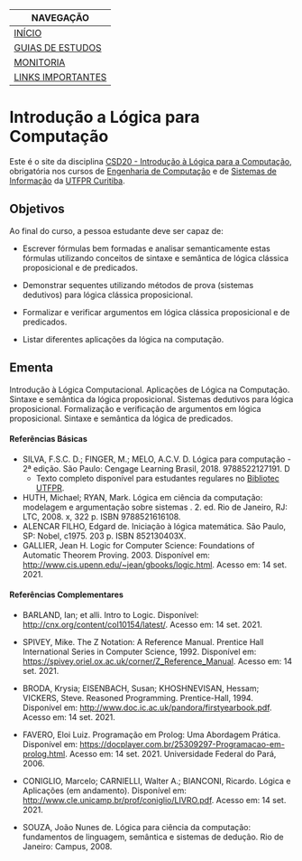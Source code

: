 |  NAVEGAÇÃO 	|
|---	        |
|  [INÍCIO]() 	        |
|  [GUIAS DE ESTUDOS](guia-de-estudos/) 	        |
|  [MONITORIA](monitoria/)	        |
|  [LINKS IMPORTANTES](links-importantes/) 	        |


# Introdução a Lógica para Computação 

Este é o site da disciplina [CSD20 - Introdução à Lógica para a Computação](https://logicaparacomputacao.github.io/), obrigatória nos cursos de [Engenharia de Computação](http://www.utfpr.edu.br/cursos/graduacao/bacharelado/engenharia-da-computacao) e de [Sistemas de Informação](https://portal.utfpr.edu.br/cursos/graduacao/bacharelado/sistemas-de-informacao) da [UTFPR Curitiba](http://www.utfpr.edu.br/campus/curitiba). 



## Objetivos

Ao final do curso, a pessoa estudante deve ser capaz de:

 - Escrever fórmulas bem formadas e analisar semanticamente estas fórmulas utilizando conceitos de sintaxe e semântica de lógica clássica proposicional e de predicados.

 - Demonstrar sequentes utilizando métodos de prova (sistemas dedutivos) para lógica clássica proposicional.

 - Formalizar e verificar argumentos em lógica clássica proposicional e de predicados.

 - Listar diferentes aplicações da lógica na computação.


## Ementa

Introdução à Lógica Computacional. Aplicações de Lógica na Computação. Sintaxe e semântica da lógica proposicional. Sistemas dedutivos para lógica proposicional. Formalização e verificação de argumentos em lógica proposicional. Sintaxe e semântica da lógica de predicados.

#### Referências Básicas

 - SILVA, F.S.C. D.; FINGER, M.; MELO, A.C.V. D. Lógica para computação - 2ª edição. São Paulo: Cengage Learning Brasil, 2018. 9788522127191. D
    - Texto completo disponível para estudantes regulares no [Bibliotec UTFPR](https://portal.utfpr.edu.br/biblioteca/bibliotec). 
 -  HUTH, Michael; RYAN, Mark. Lógica em ciência da computação: modelagem e argumentação sobre sistemas . 2. ed. Rio de Janeiro, RJ: LTC, 2008. x, 322 p. ISBN 9788521616108.
 -  ALENCAR FILHO, Edgard de. Iniciação à lógica matemática. São Paulo, SP: Nobel, c1975. 203 p. ISBN 852130403X.
 - GALLIER, Jean H. Logic for Computer Science: Foundations of Automatic Theorem Proving. 2003. Disponível em: http://www.cis.upenn.edu/~jean/gbooks/logic.html. Acesso em: 14 set. 2021.

#### Referências Complementares
 * BARLAND, Ian; et alli. Intro to Logic. Disponível: http://cnx.org/content/col10154/latest/. Acesso em: 14 set. 2021.

  * SPIVEY, Mike. The Z Notation: A Reference Manual. Prentice Hall International Series in Computer Science, 1992. Disponível em: https://spivey.oriel.ox.ac.uk/corner/Z_Reference_Manual. Acesso em: 14 set. 2021.

  * BRODA, Krysia; EISENBACH, Susan; KHOSHNEVISAN, Hessam; VICKERS, Steve. Reasoned Programming. Prentice-Hall, 1994. Disponível em: http://www.doc.ic.ac.uk/pandora/firstyearbook.pdf. Acesso em: 14 set. 2021.

  * FAVERO, Eloi Luiz. Programação em Prolog: Uma Abordagem Prática. Disponível em: https://docplayer.com.br/25309297-Programacao-em-prolog.html. Acesso em: 14 set. 2021. Universidade Federal do Pará, 2006.

  * CONIGLIO, Marcelo; CARNIELLI, Walter A.; BIANCONI, Ricardo. Lógica e Aplicações (em andamento). Disponível em: http://www.cle.unicamp.br/prof/coniglio/LIVRO.pdf. Acesso em: 14 set. 2021.
  
  * SOUZA, João Nunes de. Lógica para ciência da computação: fundamentos de linguagem, semântica e sistemas de dedução. Rio de Janeiro: Campus, 2008. 
